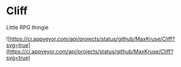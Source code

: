 # Cliff
Little RPG thingie

![https://ci.appveyor.com/api/projects/status/github/MaxKruse/Cliff?svg=true](https://ci.appveyor.com/api/projects/status/github/MaxKruse/Cliff?svg=true)
